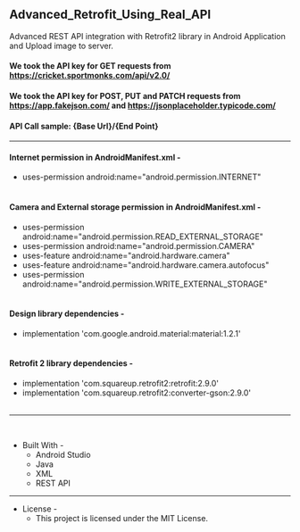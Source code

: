 ## Advanced_Retrofit_Using_Real_API

Advanced REST API integration with Retrofit2 library in Android Application and Upload image to server.
#### We took the API key for GET requests from https://cricket.sportmonks.com/api/v2.0/
#### We took the API key for POST, PUT and PATCH requests from https://app.fakejson.com/ and https://jsonplaceholder.typicode.com/
#### API Call sample: {Base Url}/{End Point}
- - - -
#### Internet permission in AndroidManifest.xml -
* uses-permission android:name="android.permission.INTERNET"<br><br>
#### Camera and External storage permission in AndroidManifest.xml -
* uses-permission android:name="android.permission.READ_EXTERNAL_STORAGE"
* uses-permission android:name="android.permission.CAMERA"
* uses-feature android:name="android.hardware.camera"
* uses-feature android:name="android.hardware.camera.autofocus"
* uses-permission android:name="android.permission.WRITE_EXTERNAL_STORAGE"<br><br>
#### Design library dependencies -
* implementation 'com.google.android.material:material:1.2.1'<br><br>
#### Retrofit 2 library dependencies -
* implementation 'com.squareup.retrofit2:retrofit:2.9.0'
* implementation 'com.squareup.retrofit2:converter-gson:2.9.0'<br><br>
- - - -
<br>

* Built With - 
    * Android Studio
    * Java
    * XML
    * REST API
    
- - - -

* License -
    * This project is licensed under the MIT License.
